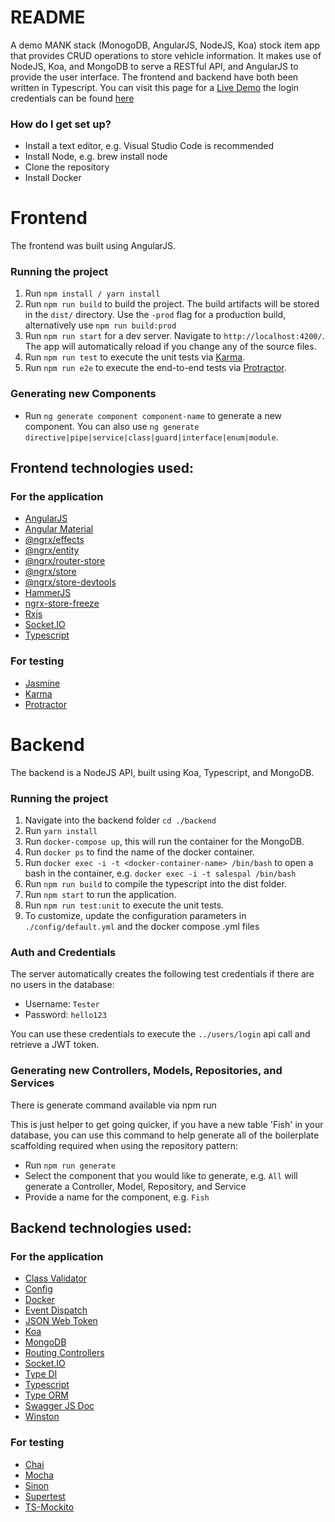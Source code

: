 # README #

A demo MANK stack (MonogoDB, AngularJS, NodeJS, Koa) stock item app that provides CRUD operations to store vehicle information. It makes use of NodeJS, Koa, and MongoDB to serve a RESTful API, and AngularJS to provide the user interface. The frontend and backend have both been written in Typescript. You can visit this page for a [Live Demo](http://lupinemoon.co.za) the login credentials can be found [here](#auth-and-credentials)

### How do I get set up? ###

* Install a text editor, e.g. Visual Studio Code is recommended
* Install Node, e.g. brew install node
* Clone the repository
* Install Docker

# Frontend #

The frontend was built using AngularJS.

### Running the project ###

1. Run `npm install / yarn install`
2. Run `npm run build` to build the project. The build artifacts will be stored in the `dist/` directory. Use the `-prod` flag for a production build, alternatively use `npm run build:prod`
3. Run `npm run start` for a dev server. Navigate to `http://localhost:4200/`. The app will automatically reload if you change any of the source files.
4. Run `npm run test` to execute the unit tests via [Karma](https://karma-runner.github.io).
5. Run `npm run e2e` to execute the end-to-end tests via [Protractor](http://www.protractortest.org/).

### Generating new Components ###

* Run `ng generate component component-name` to generate a new component. You can also use `ng generate directive|pipe|service|class|guard|interface|enum|module`.

## Frontend technologies used: ##

### For the application ###

* [AngularJS](https://angular.io/)
* [Angular Material](https://material.angular.io)
* [@ngrx/effects](https://www.npmjs.com/package/@ngrx/effects)
* [@ngrx/entity](https://www.npmjs.com/package/@ngrx/entity)
* [@ngrx/router-store](https://www.npmjs.com/package/@ngrx/router-store)
* [@ngrx/store](https://www.npmjs.com/package/@ngrx/store)
* [@ngrx/store-devtools](https://www.npmjs.com/package/@ngrx/store-devtools)
* [HammerJS](https://www.npmjs.com/package/hammerjs)
* [ngrx-store-freeze](https://www.npmjs.com/package/ngrx-store-freeze)
* [Rxjs](https://www.npmjs.com/package/rxjs)
* [Socket.IO](https://www.npmjs.com/package/socket.io)
* [Typescript](https://www.typescriptlang.org/)

### For testing

* [Jasmine](https://jasmine.github.io/)
* [Karma](https://karma-runner.github.io)
* [Protractor](http://www.protractortest.org/)

# Backend #

The backend is a NodeJS API, built using Koa, Typescript, and MongoDB.

### Running the project ###

1. Navigate into the backend folder `cd ./backend`
2. Run `yarn install`
3. Run `docker-compose up`, this will run the container for the MongoDB.
4. Run `docker ps` to find the name of the docker container.
5. Run `docker exec -i -t <docker-container-name> /bin/bash` to open a bash in the container, e.g. `docker exec -i -t salespal /bin/bash`
6. Run `npm run build` to compile the typescript into the dist folder.
7. Run `npm start` to run the application.
8. Run `npm run test:unit` to execute the unit tests.
9. To customize, update the configuration parameters in `./config/default.yml` and the docker compose .yml files

### Auth and Credentials ###

The server automatically creates the following test credentials if there are no users in the database:

* Username: `Tester`
* Password: `hello123`

You can use these credentials to execute the `../users/login` api call and retrieve a JWT token.

### Generating new Controllers, Models, Repositories, and Services ###

There is generate command available via npm run

This is just helper to get going quicker, if you have a new table 'Fish' in your database,
you can use this command to help generate all of the boilerplate scaffolding required when using
the repository pattern:

* Run `npm run generate`
* Select the component that you would like to generate, e.g. `All` will generate a Controller, Model, Repository, and Service
* Provide a name for the component, e.g. `Fish`

## Backend technologies used: ##

### For the application ###

* [Class Validator](https://www.npmjs.com/package/class-validator)
* [Config](https://www.npmjs.com/package/config)
* [Docker](https://www.docker.com/)
* [Event Dispatch](https://www.npmjs.com/package/event-dispatch)
* [JSON Web Token](https://www.npmjs.com/package/jsonwebtoken)
* [Koa](https://www.npmjs.com/package/koa)
* [MongoDB](https://www.npmjs.com/package/mongodb)
* [Routing Controllers](https://www.npmjs.com/package/routing-controllers)
* [Socket.IO](https://www.npmjs.com/package/socket.io)
* [Type DI](https://www.npmjs.com/package/typedi)
* [Typescript](https://www.typescriptlang.org/)
* [Type ORM](https://www.npmjs.com/package/typeorm)
* [Swagger JS Doc](https://www.npmjs.com/package/swagger-jsdoc)
* [Winston](https://www.npmjs.com/package/winston)

### For testing

* [Chai](https://www.npmjs.com/package/chai)
* [Mocha](https://www.npmjs.com/package/mocha)
* [Sinon](https://www.npmjs.com/package/sinon)
* [Supertest](https://www.npmjs.com/package/supertest)
* [TS-Mockito](https://www.npmjs.com/package/ts-mockito)
